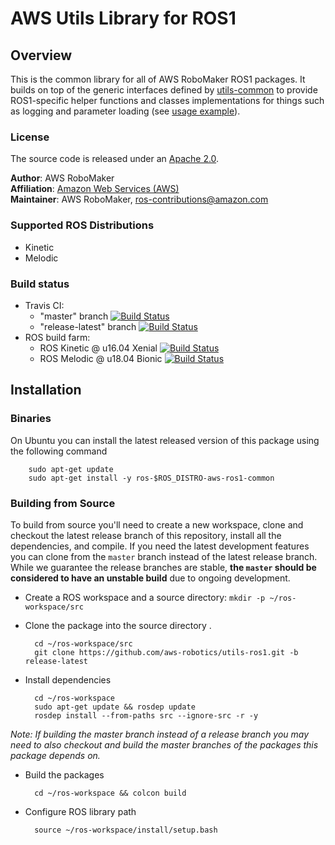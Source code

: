 # AWS Utils Library for ROS1


## Overview
This is the common library for all of AWS RoboMaker ROS1 packages.
It builds on top of the generic interfaces defined by [utils-common](https://github.com/aws-robotics/utils-common) to provide ROS1-specific helper functions and classes implementations for things such as logging and parameter loading (see [usage example](https://github.com/aws-robotics/cloudwatchmetrics-ros1/blob/master/cloudwatch_metrics_collector/src/cloudwatch_metrics_collector.cpp#L138,L139)).

### License
The source code is released under an [Apache 2.0].

**Author**: AWS RoboMaker<br/>
**Affiliation**: [Amazon Web Services (AWS)]<br/>
**Maintainer**: AWS RoboMaker, ros-contributions@amazon.com

### Supported ROS Distributions
- Kinetic
- Melodic

### Build status
* Travis CI:
    * "master" branch [![Build Status](https://travis-ci.org/aws-robotics/utils-ros1.svg?branch=master)](https://travis-ci.org/aws-robotics/utils-ros1/branches)
    * "release-latest" branch [![Build Status](https://travis-ci.org/aws-robotics/utils-ros1.svg?branch=release-latest)](https://travis-ci.org/aws-robotics/utils-ros1/branches)
* ROS build farm:
    * ROS Kinetic @ u16.04 Xenial [![Build Status](http://build.ros.org/job/Kbin_uX64__aws_ros1_common__ubuntu_xenial_amd64__binary/badge/icon)](http://build.ros.org/job/Kbin_uX64__aws_ros1_common__ubuntu_xenial_amd64__binary)
    * ROS Melodic @ u18.04 Bionic [![Build Status](http://build.ros.org/job/Mbin_uB64__aws_ros1_common__ubuntu_bionic_amd64__binary/badge/icon)](http://build.ros.org/job/Mbin_uB64__aws_ros1_common__ubuntu_bionic_amd64__binary)


## Installation

### Binaries
On Ubuntu you can install the latest released version of this package using the following command

        sudo apt-get update
        sudo apt-get install -y ros-$ROS_DISTRO-aws-ros1-common

### Building from Source

To build from source you'll need to create a new workspace, clone and checkout the latest release branch of this repository, install all the dependencies, and compile. If you need the latest development features you can clone from the `master` branch instead of the latest release branch. While we guarantee the release branches are stable, __the `master` should be considered to have an unstable build__ due to ongoing development. 

- Create a ROS workspace and a source directory: `mkdir -p ~/ros-workspace/src`

- Clone the package into the source directory . 

        cd ~/ros-workspace/src
        git clone https://github.com/aws-robotics/utils-ros1.git -b release-latest

- Install dependencies

        cd ~/ros-workspace 
        sudo apt-get update && rosdep update
        rosdep install --from-paths src --ignore-src -r -y
        
_Note: If building the master branch instead of a release branch you may need to also checkout and build the master branches of the packages this package depends on._

- Build the packages

        cd ~/ros-workspace && colcon build

- Configure ROS library path

        source ~/ros-workspace/install/setup.bash


[Amazon Web Services (AWS)]: https://aws.amazon.com/
[Apache 2.0]: https://aws.amazon.com/apache-2-0/
